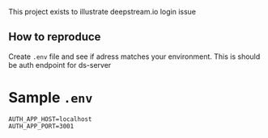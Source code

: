 This project exists to illustrate deepstream.io login issue

## How to reproduce
Create `.env` file and see if adress matches your environment. This is should be auth endpoint for ds-server

# Sample `.env`

    AUTH_APP_HOST=localhost
    AUTH_APP_PORT=3001


